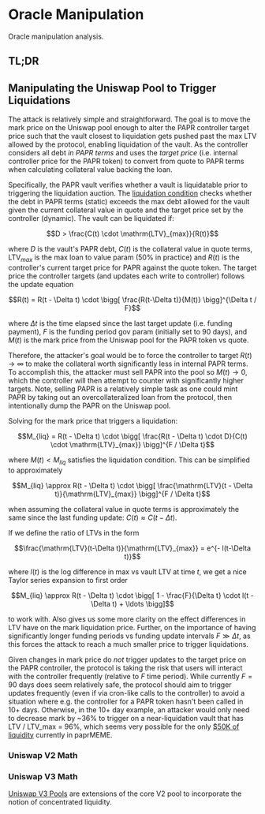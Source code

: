 # Oracle Manipulation

Oracle manipulation analysis.

## TL;DR


## Manipulating the Uniswap Pool to Trigger Liquidations

The attack is relatively simple and straightforward. The goal is to move the mark price on the Uniswap pool
enough to alter the PAPR controller target price such that the vault closest to liquidation gets pushed past the max LTV
allowed by the protocol, enabling liquidation of the vault. As the controller considers
all debt *in PAPR terms* and uses the *target price* (i.e. internal controller price for the PAPR token) to
convert from quote to PAPR terms when calculating collateral value backing the loan.

Specifically, the PAPR vault verifies whether a vault is liquidatable prior to triggering the liquidation auction.
The [liquidation condition](https://github.com/with-backed/papr/blob/master/src/PaprController.sol#L337)
checks whether the debt in PAPR terms (static) exceeds the max debt allowed for the vault
given the current collateral value in quote and the target price set by the controller
(dynamic). The vault can be liquidated if:

```math
D > \frac{C(t) \cdot \mathrm{LTV}_{max}}{R(t)}
```

where $D$ is the vault's PAPR debt, $C(t)$ is the collateral value in quote terms, $\mathrm{LTV}_{max}$ is the
max loan to value param (50\% in practice) and $R(t)$ is the controller's current target price
for PAPR against the quote token. The target price the controller targets (and updates each write to controller)
follows the update equation

```math
R(t) = R(t - \Delta t) \cdot \bigg[ \frac{R(t-\Delta t)}{M(t)} \bigg]^{\Delta t / F}
```

where $\Delta t$ is the time elapsed since the last target update (i.e. funding payment),
$F$ is the funding period gov param (initially set to 90 days), and $M(t)$ is the mark price
from the Uniswap pool for the PAPR token vs quote.

Therefore, the attacker's goal would be to force the controller to target $R(t) \to \infty$ to make the collateral
worth significantly less in internal PAPR terms. To accomplish this, the attacker must sell PAPR into the pool so $M(t) \to 0$,
which the controller will then attempt to counter with significantly higher targets. Note, selling PAPR is a
relatively simple task as one could mint PAPR by taking out an overcollateralized loan from the protocol, then intentionally
dump the PAPR on the Uniswap pool.

Solving for the mark price that triggers a liquidation:

```math
M_{liq} = R(t - \Delta t) \cdot \bigg[ \frac{R(t - \Delta t) \cdot D}{C(t) \cdot \mathrm{LTV}_{max}} \bigg]^{F / \Delta t}
```

where $M(t) < M_{liq}$ satisfies the liquidation condition. This can be simplified to approximately

```math
M_{liq} \approx R(t - \Delta t) \cdot \bigg[ \frac{\mathrm{LTV}(t - \Delta t)}{\mathrm{LTV}_{max}} \bigg]^{F / \Delta t}
```

when assuming the collateral value in quote terms is approximately the same since the last funding update: $C(t) \approx C(t-\Delta t)$.

If we define the ratio of LTVs in the form

```math
\frac{\mathrm{LTV}(t-\Delta t)}{\mathrm{LTV}_{max}} = e^{- l(t-\Delta t)}
```

where $l(t)$ is the log difference in max vs vault LTV at time $t$, we get a nice Taylor series expansion to first order

```math
M_{liq} \approx R(t - \Delta t) \cdot \bigg[ 1 - \frac{F}{\Delta t} \cdot l(t - \Delta t) + \ldots \bigg]
```

to work with. Also gives us some more clarity on the effect differences in LTV have on the mark liquidation price. Further,
on the importance of having significantly longer funding periods vs funding update intervals $F \gg \Delta t$, as this forces
the attack to reach a much smaller price to trigger liquidations.

Given changes in mark price do *not* trigger updates to the target price on the PAPR controller, the protocol is taking the
risk that users will interact with the controller frequently (relative to $F$ time period). While currently $F = 90$ days does seem
relatively safe, the protocol should aim to trigger updates frequently (even if via cron-like calls to the controller)
to avoid a situation where e.g. the controller for a PAPR token hasn't been called in 10+ days. Otherwise, in the 10+ day example,
an attacker would only need to decrease mark by ~36% to trigger on a near-liquidation vault that has LTV / LTV_max = 96%, which seems
very possible for the only [$50K of liquidity](https://papr.wtf/tokens/paprMeme/lp) currently in paprMEME.


### Uniswap V2 Math



### Uniswap V3 Math

[Uniswap V3 Pools](https://uniswap.org/whitepaper-v3.pdf) are extensions of the core V2
pool to incorporate the notion of concentrated liquidity.





